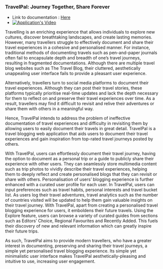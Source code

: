 ### TravelPal: Journey Together, Share Forever

* Link to documentation : [Here](https://github.com/user-attachments/files/16045786/TravelPal_Final.Report_L1G4.pdf)
* [![Application's Video](https://github.com/jacoblimjy/TravelPal/assets/111573383/587fc219-db99-4ef8-9948-a19ce7f8e753)](https://youtu.be/mdOf2EuANcI)



Travelling is an enriching experience that allows individuals to explore new cultures, discover breathtaking landscapes, and create lasting memories. However, many travellers struggle to effectively document and share their travel experiences in a cohesive and personalised manner. For instance, traditional methods of documenting travels such as pen-and-paper journals often fail to encapsulate depth and breadth of one’s travel journeys, resulting in fragmented documentations. Although there are multiple travel blog websites such as The Travel Blog, their cluttered, aesthetically unappealing user interface fails to provide a pleasant user experience.

Alternatively, travellers turn to social media platforms to document their travel experiences. Although they can post their travel stories, these platforms typically prioritise real-time updates and lack the depth necessary for them to reflect on and preserve their travel experiences over time. As a result, travellers may find it difficult to revisit and relive their adventures or share them with others in a meaningful way.

Hence, TravelPal intends to address the problem of ineffective documentation of travel experiences and difficulty in revisiting them by allowing users to easily document their travels in great detail. TravelPal is a travel blogging web application that aids users to document their travel experiences and gain inspiration from top-rated travel journeys posted by others.

With TravelPal, users can effortlessly document their travel journey, having the option to document as a personal trip or a guide to publicly share their experience with other users. They can seamlessly store multimedia content such as trip photos to vividly describe their travel experiences, helping them to deeply reflect and create personalised blogs that they can revisit or share with others. Personalisation of users’ blogging experience is further enhanced with a curated user profile for each user. In TravelPal, users can input preferences such as travel habits, personal interests and travel bucket list. As users log their travel adventures, travel analytics such as the number of countries visited will be updated to help them gain valuable insights on their travel journey. With TravelPal, apart from creating a personalised travel blogging experience for users, it emboldens their future travels. Using the Explore feature, users can browse a variety of curated guides from sections such as Editors’ Choice, Regional Favourites and Recently Added. This fuels their discovery of new and relevant information which can greatly inspire their future trips.

As such, TravelPal aims to provide modern travellers, who have a greater interest in documenting, preserving and sharing their travel journeys, a simple yet personalised travel blogging experience. Its simple yet minimalistic user interface makes TravelPal aesthetically-pleasing and intuitive to use, increasing user engagement.
